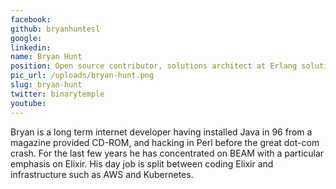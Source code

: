```yaml
---
facebook: 
github: bryanhuntesl
google: 
linkedin: 
name: Bryan Hunt
position: Open source contributor, solutions architect at Erlang solutions
pic_url: /uploads/bryan-hunt.png
slug: bryan-hunt
twitter: binarytemple
youtube: 
---
```

Bryan is a long term internet developer having installed Java in 96 from a magazine provided CD-ROM, and hacking in Perl before the great dot-com crash. For the last few years he has concentrated on BEAM with a particular emphasis on Elixir. His day job is split between coding Elixir and infrastructure such as AWS and Kubernetes.
